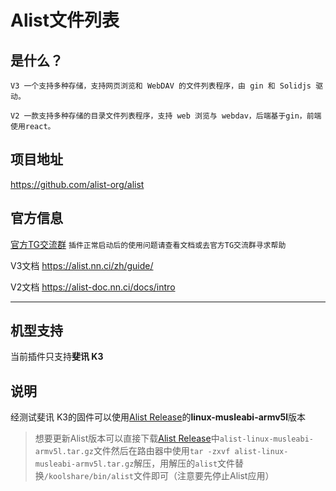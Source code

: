 # Alist文件列表

## 是什么？
`V3 一个支持多种存储，支持网页浏览和 WebDAV 的文件列表程序，由 gin 和 Solidjs 驱动。`

`V2 一款支持多种存储的目录文件列表程序，支持 web 浏览与 webdav，后端基于gin，前端使用react。`


## 项目地址
https://github.com/alist-org/alist

## 官方信息  

[官方TG交流群](https://t.me/alist_chat) `插件正常启动后的使用问题请查看文档或去官方TG交流群寻求帮助`

V3文档 https://alist.nn.ci/zh/guide/

V2文档 https://alist-doc.nn.ci/docs/intro

---

## 机型支持

当前插件只支持**斐讯 K3**

## 说明

经测试斐讯 K3的固件可以使用[Alist Release](https://github.com/alist-org/alist/releases)的**linux-musleabi-armv5l**版本

> 想要更新Alist版本可以直接下载[Alist Release](https://github.com/alist-org/alist/releases)中`alist-linux-musleabi-armv5l.tar.gz`文件然后在路由器中使用`tar -zxvf alist-linux-musleabi-armv5l.tar.gz`解压，用解压的`alist`文件替换`/koolshare/bin/alist`文件即可（注意要先停止Alist应用）

